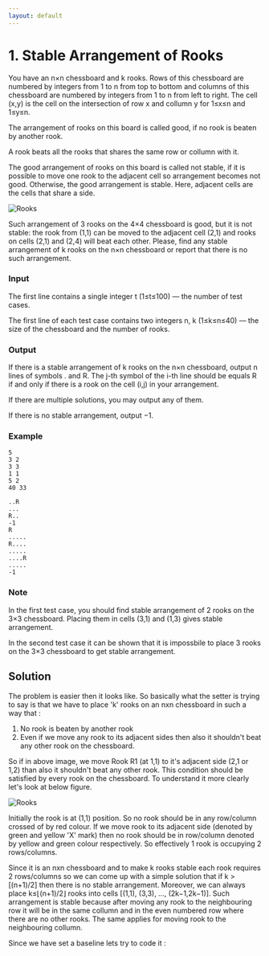 ```yaml
---
layout: default
---
```


# 1. Stable Arrangement of Rooks

You have an n×n chessboard and k rooks. Rows of this chessboard are numbered by integers from 1 to n from top to bottom and columns of this chessboard are numbered by integers from 1 to n from left to right. The cell (x,y) is the cell on the intersection of row x and collumn y for 1≤x≤n and 1≤y≤n.

The arrangement of rooks on this board is called good, if no rook is beaten by another rook.

A rook beats all the rooks that shares the same row or collumn with it.

The good arrangement of rooks on this board is called not stable, if it is possible to move one rook to the adjacent cell so arrangement becomes not good. Otherwise, the good arrangement is stable. Here, adjacent cells are the cells that share a side.

![Rooks](https://m3verma.github.io/Programming/Codeforces/Images/Hello_2022_1.png)

Such arrangement of 3 rooks on the 4×4 chessboard is good, but it is not stable: the rook from (1,1) can be moved to the adjacent cell (2,1) and rooks on cells (2,1) and (2,4) will beat each other.
Please, find any stable arrangement of k rooks on the n×n chessboard or report that there is no such arrangement.

### Input
The first line contains a single integer t (1≤t≤100) — the number of test cases.

The first line of each test case contains two integers n, k (1≤k≤n≤40) — the size of the chessboard and the number of rooks.

### Output
If there is a stable arrangement of k rooks on the n×n chessboard, output n lines of symbols . and R. The j-th symbol of the i-th line should be equals R if and only if there is a rook on the cell (i,j) in your arrangement.

If there are multiple solutions, you may output any of them.

If there is no stable arrangement, output −1.

### Example
```
5
3 2
3 3
1 1
5 2
40 33
```

```
..R
...
R..
-1
R
.....
R....
.....
....R
.....
-1
```

### Note
In the first test case, you should find stable arrangement of 2 rooks on the 3×3 chessboard. Placing them in cells (3,1) and (1,3) gives stable arrangement.

In the second test case it can be shown that it is impossbile to place 3 rooks on the 3×3 chessboard to get stable arrangement.

## Solution

The problem is easier then it looks like. So basically what the setter is trying to say is that we have to place 'k' rooks on an nxn chessboard in such a way that :
1. No rook is beaten by another rook
2. Even if we move any rook to its adjacent sides then also it shouldn't beat any other rook on the chessboard.

So if in above image, we move Rook R1 (at 1,1) to it's adjacent side (2,1 or 1,2) than also it shouldn't beat any other rook. This condition should be satisfied by every rook on the chessboard. To understand it more clearly let's look at below figure.

![Rooks](https://m3verma.github.io/Programming/Codeforces/Images/Hello_2022_2.png)

Initially the rook is at (1,1) position. So no rook should be in any row/column crossed of by red colour. If we move rook to its adjacent side (denoted by green and yellow 'X' mark) then no rook should be in row/column denoted by yellow and green colour respectively. So effectively 1 rook is occupying 2 rows/columns.

Since it is an nxn chessboard and to make k rooks stable each rook requires 2 rows/columns so we can come up with a simple solution that if k > [(n+1)/2] then there is no stable arrangement. Moreover, we can always place k≤⌊(n+1)/2⌋ rooks into cells [(1,1), (3,3), …, (2k−1,2k−1)]. Such arrangement is stable because after moving any rook to the neighbouring row it will be in the same collumn and in the even numbered row where there are no other rooks. The same applies for moving rook to the neighbouring collumn.

Since we have set a baseline lets try to code it :


